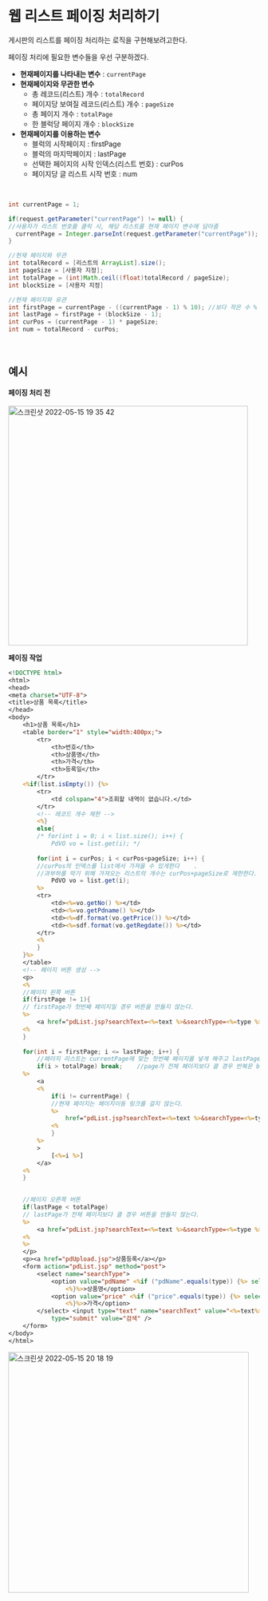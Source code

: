 # 웹 리스트 페이징 처리하기
게시판의 리스트를 페이징 처리하는 로직을 구현해보려고한다.

페이징 처리에 필요한 변수들을 우선 구분하겠다.
- **현재페이지를 나타내는 변수** : ```currentPage```
- **현재페이지와 무관한 변수**
  - 총 레코드(리스트) 개수 : ```totalRecord```
  - 페이지당 보여질 레코드(리스트) 개수 : ```pageSize```
  - 총 페이지 개수 : ```totalPage```
  - 한 블럭당 페이지 개수 : ```blockSize```
- **현재페이지를 이용하는 변수**
  - 블럭의 시작페이지 : firstPage
  - 블럭의 마지막페이지 : lastPage
  - 선택한 페이지의 시작 인덱스(리스트 번호) : curPos
  - 페이지당 글 리스트 시작 번호 : num
<br>

```java
int currentPage = 1;

if(request.getParameter("currentPage") != null) { 
//사용자가 리스트 번호를 클릭 시, 해당 리스트를 현재 페이지 변수에 담아줌
  currentPage = Integer.parseInt(request.getParameter("currentPage"));
}

//현재 페이지와 무관
int totalRecord = [리스트의 ArrayList].size();
int pageSize = [사용자 지정];
int totalPage = (int)Math.ceil((float)totalRecord / pageSize);
int blockSize = [사용자 지정]

//현재 페이지와 유관
int firstPage = currentPage - ((currentPage - 1) % 10); //보다 작은 수 % 보다 큰 수 = 보다 작은 수
int lastPage = firstPage + (blockSize - 1);
int curPos = (currentPage - 1) * pageSize;
int num = totalRecord - curPos;
```
<br>

## 예시
**페이징 처리 전** <br><br>
<img width="480" alt="스크린샷 2022-05-15 19 35 42" src="https://user-images.githubusercontent.com/88151484/168468524-17acc97e-6a02-4ca3-84c6-f31ef53c7471.png">
<br>

**페이징 작업**
```jsp
<!DOCTYPE html>
<html>
<head>
<meta charset="UTF-8">
<title>상품 목록</title>
</head>
<body>
	<h1>상품 목록</h1> 
	<table border="1" style="width:400px;">
		<tr>
			<th>번호</th>
			<th>상품명</th>
			<th>가격</th>
			<th>등록일</th>
		</tr>
	<%if(list.isEmpty()) {%>
		<tr>
			<td colspan="4">조회할 내역이 없습니다.</td>	
		</tr>
		<!-- 레코드 개수 제한 -->
		<%} 
		else{
		/* for(int i = 0; i < list.size(); i++) {
			PdVO vo = list.get(i); */
				
		for(int i = curPos; i < curPos+pageSize; i++) {	
		//curPos의 인덱스를 list에서 가져올 수 있게한다	.
		//과부하를 막기 위해 가져오는 리스트의 개수는 curPos+pageSize로 제한한다.
			PdVO vo = list.get(i);
		%>
		<tr>
			<td><%=vo.getNo() %></td>
			<td><%=vo.getPdname() %></td>
			<td><%=df.format(vo.getPrice()) %></td>
			<td><%=sdf.format(vo.getRegdate()) %></td>
		</tr>
		<%
		}
	}%>
	</table>
	<!-- 페이지 버튼 생성 -->
	<p>
	<%
	//페이지 왼쪽 버튼
	if(firstPage != 1){
	// firstPage가 첫번째 페이지일 경우 버튼을 만들지 않는다.
	%>	
		<a href="pdList.jsp?searchText=<%=text %>&searchType=<%=type %>&currentPage=<%=firstPage-1 %>">◀</a>
	<%
	}
	
	for(int i = firstPage; i <= lastPage; i++) {
		//페이지 리스트는 currentPage에 맞는 첫번째 페이지를 넣게 해주고 lastPage만큼 반복한다.
		if(i > totalPage) break;	//page가 전체 페이지보다 클 경우 반복문 break
	%>
		<a 
		<%
			if(i != currentPage) {
			//현재 페이지는 페이지이동 링크를 걸지 않는다.
			%>
				href="pdList.jsp?searchText=<%=text %>&searchType=<%=type %>&currentPage=<%=i %>"
			<%
			}
		%>
		>
			[<%=i %>]
		</a>
	<%	
	}
	

	//페이지 오른쪽 버튼
	if(lastPage < totalPage)
	// lastPage가 전체 페이지보다 클 경우 버튼을 만들지 않는다.
	%>	
		<a href="pdList.jsp?searchText=<%=text %>&searchType=<%=type %>&currentPage=<%=lastPage+1 %>">►</a>
	<%
	%>
	</p>
	<p><a href="pdUpload.jsp">상품등록</a></p>
	<form action="pdList.jsp" method="post">
		<select name="searchType">
			<option value="pdName" <%if ("pdName".equals(type)) {%> selected
				<%}%>>상품명</option>
			<option value="price" <%if ("price".equals(type)) {%> selected
				<%}%>>가격</option>
		</select> <input type="text" name="searchText" value="<%=text%>" /> <input
			type="submit" value="검색" />
	</form>
</body>
</html>
```

<img width="482" alt="스크린샷 2022-05-15 20 18 19" src="https://user-images.githubusercontent.com/88151484/168470034-5f564d04-6b50-4ab3-bf3a-69c66f1fd931.png">

